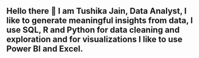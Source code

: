 ## Hello there 👋 I am Tushika Jain, Data Analyst, I like to generate meaningful insights from data, I use SQL, R and Python for data cleaning and exploration and for visualizations I like to use Power BI and Excel.

<!--
**TushikaJain/TushikaJain** is a ✨ _special_ ✨ repository because its `README.md` (this file) appears on your GitHub profile.

Here are some ideas to get you started:

- 🔭 I’m currently working on ...
- 🌱 I’m currently learning ...
- 👯 I’m looking to collaborate on ...
- 🤔 I’m looking for help with ...
- 💬 Ask me about ...
- 📫 How to reach me: ...
- 😄 Pronouns: ...
- ⚡ Fun fact: ...
-->
